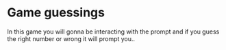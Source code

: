 # Game guessings
In this game you will gonna be interacting with the prompt and if you guess the right number or wrong it will prompt you..
